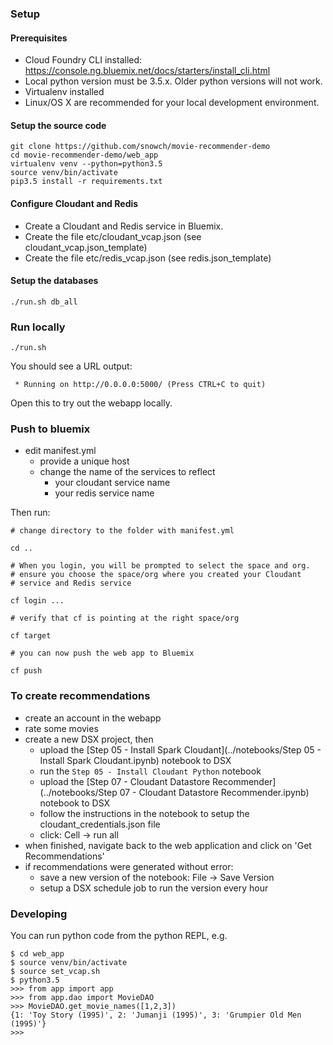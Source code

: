 ### Setup

#### Prerequisites

- Cloud Foundry CLI installed: https://console.ng.bluemix.net/docs/starters/install_cli.html
- Local python version must be 3.5.x.  Older python versions will not work.
- Virtualenv installed
- Linux/OS X are recommended for your local development environment.

#### Setup the source code

```
git clone https://github.com/snowch/movie-recommender-demo
cd movie-recommender-demo/web_app
virtualenv venv --python=python3.5 
source venv/bin/activate
pip3.5 install -r requirements.txt
```

#### Configure Cloudant and Redis

 - Create a Cloudant and Redis service in Bluemix.
 - Create the file etc/cloudant_vcap.json (see cloudant_vcap.json_template)
 - Create the file etc/redis_vcap.json (see redis.json_template)


#### Setup the databases

```
./run.sh db_all
```

### Run locally

```
./run.sh
```

You should see a URL output:

```
 * Running on http://0.0.0.0:5000/ (Press CTRL+C to quit)
```

Open this to try out the webapp locally.

### Push to bluemix

 - edit manifest.yml
   - provide a unique host
   - change the name of the services to reflect
     - your cloudant service name
     - your redis service name

Then run:

```
# change directory to the folder with manifest.yml

cd ..

# When you login, you will be prompted to select the space and org.
# ensure you choose the space/org where you created your Cloudant 
# service and Redis service 

cf login ...

# verify that cf is pointing at the right space/org

cf target

# you can now push the web app to Bluemix

cf push
```

### To create recommendations

 - create an account in the webapp
 - rate some movies
 - create a new DSX project, then
   - upload the [Step 05 - Install Spark Cloudant](../notebooks/Step 05 - Install Spark Cloudant.ipynb) notebook to DSX
   - run the `Step 05 - Install Cloudant Python` notebook 
   - upload the [Step 07 - Cloudant Datastore Recommender](../notebooks/Step 07 - Cloudant Datastore Recommender.ipynb) notebook to DSX
   - follow the instructions in the notebook to setup the cloudant_credentials.json file
   - click: Cell -> run all
 - when finished, navigate back to the web application and click on 'Get Recommendations'
 - if recommendations were generated without error:
    - save a new version of the notebook: File -> Save Version
    - setup a DSX schedule job to run the version every hour

### Developing

You can run python code from the python REPL, e.g.


```
$ cd web_app
$ source venv/bin/activate
$ source set_vcap.sh
$ python3.5
>>> from app import app
>>> from app.dao import MovieDAO
>>> MovieDAO.get_movie_names([1,2,3])
{1: 'Toy Story (1995)', 2: 'Jumanji (1995)', 3: 'Grumpier Old Men (1995)'}
>>>
```

